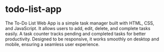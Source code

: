 # todo-list-app
The To-Do List Web App is a simple task manager built with HTML, CSS, and JavaScript. It allows users to add, edit, delete, and complete tasks easily. A task counter tracks pending and completed tasks for better productivity. Designed to be responsive, it works smoothly on desktop and mobile, ensuring a seamless user experience.
